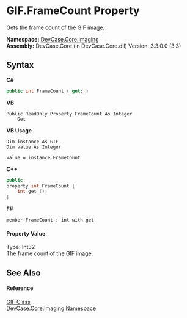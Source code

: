 # GIF.FrameCount Property 
 

Gets the frame count of the GIF image.

**Namespace:**&nbsp;<a href="N_DevCase_Core_Imaging">DevCase.Core.Imaging</a><br />**Assembly:**&nbsp;DevCase.Core (in DevCase.Core.dll) Version: 3.3.0.0 (3.3)

## Syntax

**C#**<br />
``` C#
public int FrameCount { get; }
```

**VB**<br />
``` VB
Public ReadOnly Property FrameCount As Integer
	Get
```

**VB Usage**<br />
``` VB Usage
Dim instance As GIF
Dim value As Integer

value = instance.FrameCount

```

**C++**<br />
``` C++
public:
property int FrameCount {
	int get ();
}
```

**F#**<br />
``` F#
member FrameCount : int with get

```


#### Property Value
Type: Int32<br />The frame count of the GIF image.

## See Also


#### Reference
<a href="T_DevCase_Core_Imaging_GIF">GIF Class</a><br /><a href="N_DevCase_Core_Imaging">DevCase.Core.Imaging Namespace</a><br />